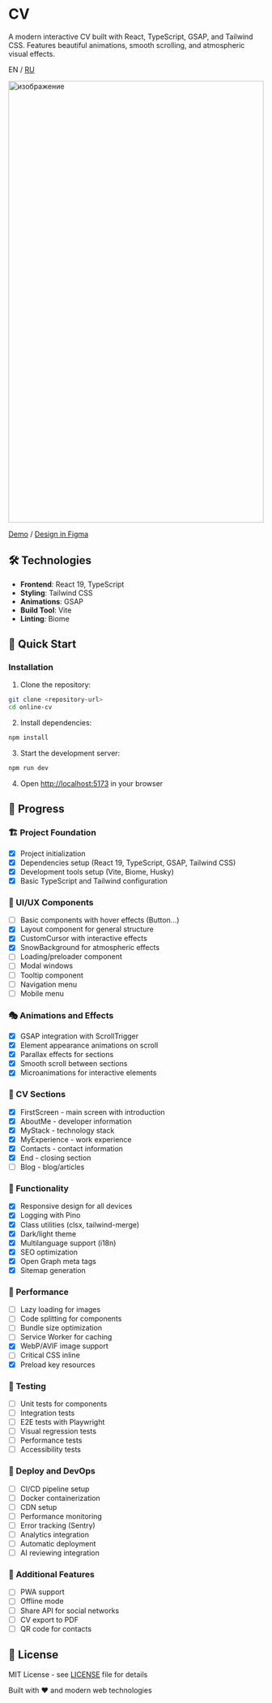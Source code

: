# CV

A modern interactive CV built with React, TypeScript, GSAP, and Tailwind CSS. Features beautiful animations, smooth scrolling, and atmospheric visual effects.

EN / [RU](README.ru.md)

<img width="100%" height="871" alt="изображение" src="https://github.com/user-attachments/assets/0959a0e9-a04c-421a-ad39-7dd9ee23b0e5" />

[Demo](https://online-cv-eta.vercel.app?utm_source=github) / [Design in Figma](https://www.figma.com/design/94hp9BEkB7Vb0A41hRRqiY/CV_Resume_Draft?node-id=102-1175&p=f&t=I7X8sa4z4egPwpOk-0)

## 🛠 Technologies

- **Frontend**: React 19, TypeScript
- **Styling**: Tailwind CSS
- **Animations**: GSAP
- **Build Tool**: Vite
- **Linting**: Biome

## 🚀 Quick Start

### Installation

1. Clone the repository:
```bash
git clone <repository-url>
cd online-cv
```

2. Install dependencies:
```bash
npm install
```

3. Start the development server:
```bash
npm run dev
```

4. Open [http://localhost:5173](http://localhost:5173) in your browser

## 📜 Progress

### 🏗️ Project Foundation
- [x] Project initialization
- [x] Dependencies setup (React 19, TypeScript, GSAP, Tailwind CSS)
- [x] Development tools setup (Vite, Biome, Husky)
- [x] Basic TypeScript and Tailwind configuration

### 🎨 UI/UX Components
- [ ] Basic components with hover effects (Button...)
- [x] Layout component for general structure
- [x] CustomCursor with interactive effects
- [x] SnowBackground for atmospheric effects
- [ ] Loading/preloader component
- [ ] Modal windows
- [ ] Tooltip component
- [ ] Navigation menu
- [ ] Mobile menu

### 🎭 Animations and Effects
- [x] GSAP integration with ScrollTrigger
- [x] Element appearance animations on scroll
- [x] Parallax effects for sections
- [x] Smooth scroll between sections
- [x] Microanimations for interactive elements

### 📄 CV Sections
- [x] FirstScreen - main screen with introduction
- [x] AboutMe - developer information
- [x] MyStack - technology stack
- [x] MyExperience - work experience
- [x] Contacts - contact information
- [x] End - closing section
- [ ] Blog - blog/articles

### 🔧 Functionality
- [x] Responsive design for all devices
- [x] Logging with Pino
- [x] Class utilities (clsx, tailwind-merge)
- [x] Dark/light theme
- [x] Multilanguage support (i18n)
- [x] SEO optimization
- [x] Open Graph meta tags
- [x] Sitemap generation

### 🎯 Performance
- [ ] Lazy loading for images
- [ ] Code splitting for components
- [ ] Bundle size optimization
- [ ] Service Worker for caching
- [x] WebP/AVIF image support
- [ ] Critical CSS inline
- [x] Preload key resources

### 🧪 Testing
- [ ] Unit tests for components
- [ ] Integration tests
- [ ] E2E tests with Playwright
- [ ] Visual regression tests
- [ ] Performance tests
- [ ] Accessibility tests

### 🚀 Deploy and DevOps
- [ ] CI/CD pipeline setup
- [ ] Docker containerization
- [ ] CDN setup
- [ ] Performance monitoring
- [ ] Error tracking (Sentry)
- [ ] Analytics integration
- [ ] Automatic deployment
- [ ] AI reviewing integration

### 📱 Additional Features
- [ ] PWA support
- [ ] Offline mode
- [ ] Share API for social networks
- [ ] CV export to PDF
- [ ] QR code for contacts

## 📄 License

MIT License - see [LICENSE](LICENSE) file for details

Built with ❤️ and modern web technologies

